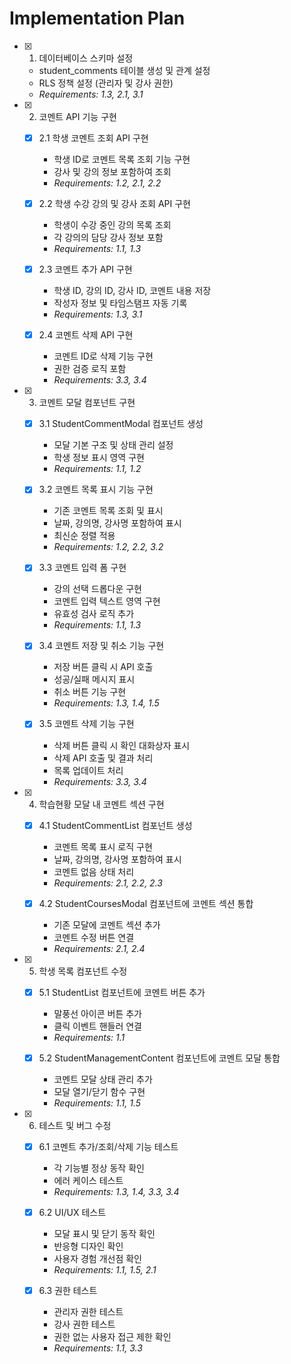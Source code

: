 # Implementation Plan

- [x] 1. 데이터베이스 스키마 설정
  - student_comments 테이블 생성 및 관계 설정
  - RLS 정책 설정 (관리자 및 강사 권한)
  - _Requirements: 1.3, 2.1, 3.1_

- [x] 2. 코멘트 API 기능 구현
  - [x] 2.1 학생 코멘트 조회 API 구현
    - 학생 ID로 코멘트 목록 조회 기능 구현
    - 강사 및 강의 정보 포함하여 조회
    - _Requirements: 1.2, 2.1, 2.2_
  
  - [x] 2.2 학생 수강 강의 및 강사 조회 API 구현
    - 학생이 수강 중인 강의 목록 조회
    - 각 강의의 담당 강사 정보 포함
    - _Requirements: 1.1, 1.3_
  
  - [x] 2.3 코멘트 추가 API 구현
    - 학생 ID, 강의 ID, 강사 ID, 코멘트 내용 저장
    - 작성자 정보 및 타임스탬프 자동 기록
    - _Requirements: 1.3, 3.1_
  
  - [x] 2.4 코멘트 삭제 API 구현
    - 코멘트 ID로 삭제 기능 구현
    - 권한 검증 로직 포함
    - _Requirements: 3.3, 3.4_

- [x] 3. 코멘트 모달 컴포넌트 구현
  - [x] 3.1 StudentCommentModal 컴포넌트 생성
    - 모달 기본 구조 및 상태 관리 설정
    - 학생 정보 표시 영역 구현
    - _Requirements: 1.1, 1.2_
  
  - [x] 3.2 코멘트 목록 표시 기능 구현
    - 기존 코멘트 목록 조회 및 표시
    - 날짜, 강의명, 강사명 포함하여 표시
    - 최신순 정렬 적용
    - _Requirements: 1.2, 2.2, 3.2_
  
  - [x] 3.3 코멘트 입력 폼 구현
    - 강의 선택 드롭다운 구현
    - 코멘트 입력 텍스트 영역 구현
    - 유효성 검사 로직 추가
    - _Requirements: 1.1, 1.3_
  
  - [x] 3.4 코멘트 저장 및 취소 기능 구현
    - 저장 버튼 클릭 시 API 호출
    - 성공/실패 메시지 표시
    - 취소 버튼 기능 구현
    - _Requirements: 1.3, 1.4, 1.5_
  
  - [x] 3.5 코멘트 삭제 기능 구현
    - 삭제 버튼 클릭 시 확인 대화상자 표시
    - 삭제 API 호출 및 결과 처리
    - 목록 업데이트 처리
    - _Requirements: 3.3, 3.4_

- [x] 4. 학습현황 모달 내 코멘트 섹션 구현
  - [x] 4.1 StudentCommentList 컴포넌트 생성
    - 코멘트 목록 표시 로직 구현
    - 날짜, 강의명, 강사명 포함하여 표시
    - 코멘트 없음 상태 처리
    - _Requirements: 2.1, 2.2, 2.3_
  
  - [x] 4.2 StudentCoursesModal 컴포넌트에 코멘트 섹션 통합
    - 기존 모달에 코멘트 섹션 추가
    - 코멘트 수정 버튼 연결
    - _Requirements: 2.1, 2.4_

- [x] 5. 학생 목록 컴포넌트 수정
  - [x] 5.1 StudentList 컴포넌트에 코멘트 버튼 추가
    - 말풍선 아이콘 버튼 추가
    - 클릭 이벤트 핸들러 연결
    - _Requirements: 1.1_
  
  - [x] 5.2 StudentManagementContent 컴포넌트에 코멘트 모달 통합
    - 코멘트 모달 상태 관리 추가
    - 모달 열기/닫기 함수 구현
    - _Requirements: 1.1, 1.5_

- [x] 6. 테스트 및 버그 수정
  - [x] 6.1 코멘트 추가/조회/삭제 기능 테스트
    - 각 기능별 정상 동작 확인
    - 에러 케이스 테스트
    - _Requirements: 1.3, 1.4, 3.3, 3.4_
  
  - [x] 6.2 UI/UX 테스트
    - 모달 표시 및 닫기 동작 확인
    - 반응형 디자인 확인
    - 사용자 경험 개선점 확인
    - _Requirements: 1.1, 1.5, 2.1_
  
  - [x] 6.3 권한 테스트
    - 관리자 권한 테스트
    - 강사 권한 테스트
    - 권한 없는 사용자 접근 제한 확인
    - _Requirements: 1.1, 3.3_